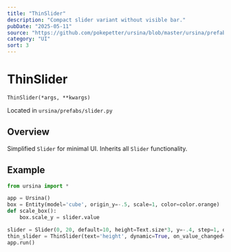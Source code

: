 ```yaml
---
title: "ThinSlider"
description: "Compact slider variant without visible bar."
pubDate: "2025-05-11"
source: "https://github.com/pokepetter/ursina/blob/master/ursina/prefabs/slider.py"
category: "UI"
sort: 3
---
```


# ThinSlider

`ThinSlider(*args, **kwargs)`

Located in `ursina/prefabs/slider.py`

## Overview

Simplified `Slider` for minimal UI. Inherits all `Slider` functionality.

## Example

```python
from ursina import *

app = Ursina()
box = Entity(model='cube', origin_y=-.5, scale=1, color=color.orange)
def scale_box():
    box.scale_y = slider.value

slider = Slider(0, 20, default=10, height=Text.size*3, y=-.4, step=1, on_value_changed=scale_box, vertical=True)
thin_slider = ThinSlider(text='height', dynamic=True, on_value_changed=scale_box)
app.run()
```